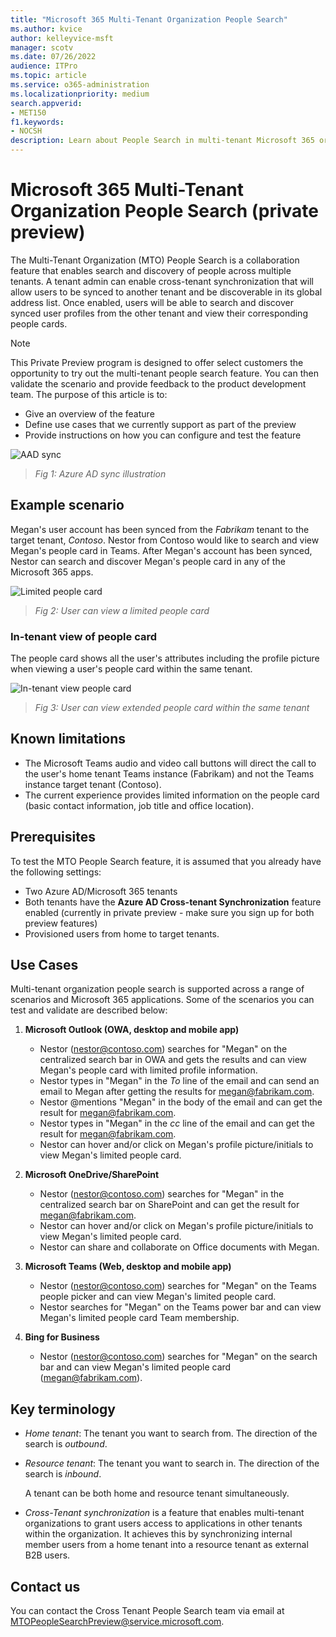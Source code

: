 ```yaml
---
title: "Microsoft 365 Multi-Tenant Organization People Search"
ms.author: kvice
author: kelleyvice-msft
manager: scotv
ms.date: 07/26/2022
audience: ITPro
ms.topic: article
ms.service: o365-administration
ms.localizationpriority: medium
search.appverid:
- MET150
f1.keywords:
- NOCSH
description: Learn about People Search in multi-tenant Microsoft 365 organizations.
---
```


# Microsoft 365 Multi-Tenant Organization People Search (private preview)

The Multi-Tenant Organization (MTO) People Search is a collaboration feature that enables search and discovery of people across multiple tenants. A tenant admin can enable cross-tenant synchronization that will allow users to be synced to another tenant and be discoverable in its global address list. Once enabled, users will be able to search and discover synced user profiles from the other tenant and view their corresponding people cards.

>[!NOTE]
>This Private Preview program is designed to offer select customers the opportunity to try out the multi-tenant people search feature. You can then validate the scenario and provide feedback to the product development team. The purpose of this article is to:
>
>- Give an overview of the feature
>- Define use cases that we currently support as part of the preview
>- Provide instructions on how you can configure and test the feature

![AAD sync](../media/mt-people-search/aad-sync.png)

> _Fig 1: Azure AD sync illustration_

## Example scenario

Megan's user account has been synced from the _Fabrikam_ tenant to the target tenant, _Contoso_. Nestor from Contoso would like to search and view Megan's people card in Teams. After Megan's account has been synced, Nestor can search and discover Megan's people card in any of the Microsoft 365 apps.

![Limited people card](../media/mt-people-search/limited-people-card.png)

> _Fig 2: User can view a limited people card_

### In-tenant view of people card

The people card shows all the user's attributes including the profile picture when viewing a user's people card within the same tenant.

![In-tenant view people card](../media/mt-people-search/tenant-view-people-card.png)

> _Fig 3: User can view extended people card within the same tenant_

## Known limitations

- The Microsoft Teams audio and video call buttons will direct the call to the user's home tenant Teams instance (Fabrikam) and not the Teams instance target tenant (Contoso).
- The current experience provides limited information on the people card (basic contact information, job title and office location).

## Prerequisites

To test the MTO People Search feature, it is assumed that you already have the following settings:

- Two Azure AD/Microsoft 365 tenants
- Both tenants have the **Azure AD Cross-tenant Synchronization** feature enabled (currently in private preview - make sure you sign up for both preview features)
- Provisioned users from home to target tenants.

## Use Cases

Multi-tenant organization people search is supported across a range of scenarios and Microsoft 365 applications. Some of the scenarios you can test and validate are described below:

1. **Microsoft Outlook (OWA, desktop and mobile app)**

   - Nestor (<nestor@contoso.com>) searches for "Megan" on the centralized search bar in OWA and gets the results and can view Megan's people card with limited profile information.
   - Nestor types in "Megan" in the _To_ line of the email and can send an email to Megan after getting the results for <megan@fabrikam.com>.
   - Nestor \@mentions "Megan" in the body of the email and can get the result for <megan@fabrikam.com>.
   - Nestor types in "Megan" in the _cc_ line of the email and can get the result for <megan@fabrikam.com>.
   - Nestor can hover and/or click on Megan's profile picture/initials to view Megan's limited people card.

2. **Microsoft OneDrive/SharePoint**

   - Nestor (<nestor@contoso.com>) searches for "Megan" in the centralized search bar on SharePoint and can get the result for <megan@fabrikam.com>.
   - Nestor can hover and/or click on Megan's profile picture/initials to view Megan's limited people card.
   - Nestor can share and collaborate on Office documents with Megan.

3. **Microsoft Teams (Web, desktop and mobile app)**

   - Nestor (<nestor@contoso.com>) searches for "Megan" on the Teams people picker and can view Megan's limited people card.
   - Nestor searches for "Megan" on the Teams power bar and can view Megan's limited people card Team membership.

4. **Bing for Business**

   - Nestor (<nestor@contoso.com>) searches for "Megan" on the search bar and can view Megan's limited people card (<megan@fabrikam.com>).

## Key terminology

- _Home tenant_: The tenant you want to search from. The direction of the search is _outbound_.

- _Resource tenant_: The tenant you want to search in. The direction of the search is _inbound_.

  A tenant can be both home and resource tenant simultaneously.

- _Cross-Tenant synchronization_ is a feature that enables multi-tenant organizations to grant users access to applications in other tenants within the organization. It achieves this by synchronizing internal member users from a home tenant into a resource tenant as external B2B users.

## Contact us

You can contact the Cross Tenant People Search team via email at [MTOPeopleSearchPreview@service.microsoft.com](mailto:MTOPeopleSearchPreview@service.microsoft.com).
